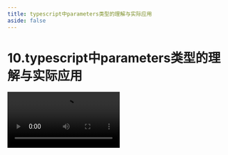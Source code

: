 ```yaml
---
title: typescript中parameters类型的理解与实际应用
aside: false
---
```


# 10.typescript中parameters类型的理解与实际应用

<video autoplay src="http://qn.chinavanes.com/interview/typescript-interview/10.typescript中parameters类型的理解与实际应用.mp4" controls controlsList="nodownload" width="50%"/>

